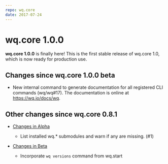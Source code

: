 ```yaml
---
repo: wq.core
date: 2017-07-24
---
```


# wq.core 1.0.0

**wq.core 1.0.0** is finally here!  This is the first stable release of wq.core 1.0, which is now ready for production use. 

## Changes since wq.core 1.0.0 beta
 * New internal command to generate documentation for all registered CLI commands (wq/wq#17).  The documentation is online at <https://wq.io/docs/wq>.

##  Other changes since wq.core 0.8.1

* [Changes in Alpha](./wq.core-1.0.0a1.md)
  * List installed wq.* submodules and warn if any are missing. (#1)

* [Changes in Beta](./wq.core-1.0.0b1.md)
  * Incorporate `wq versions` command from wq.start
